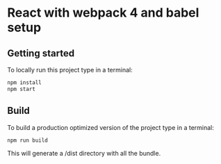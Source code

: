 # React with webpack 4 and babel setup

## Getting started
To locally run this project type in a terminal:
```bash
npm install
npm start
```

## Build
To build a production optimized version of the project type in a terminal:
```bash
npm run build
```
This will generate a /dist directory with all the bundle.
